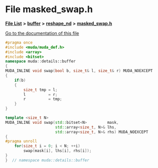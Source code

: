 

# File masked\_swap.h

[**File List**](files.md) **>** [**buffer**](dir_9b44f68c181db0b11e9502e462454d05.md) **>** [**reshape\_nd**](dir_a8e1d5e93e8295fded484e7c98517cd5.md) **>** [**masked\_swap.h**](masked__swap_8h.md)

[Go to the documentation of this file](masked__swap_8h.md)


```C++
#pragma once
#include <muda/muda_def.h>
#include <array>
#include <bitset>
namespace muda::details::buffer
{
MUDA_INLINE void swap(bool b, size_t& l, size_t& r) MUDA_NOEXCEPT
{
    if(b)
    {
        size_t tmp = l;
        l          = r;
        r          = tmp;
    }
}

template <size_t N>
MUDA_INLINE void swap(std::bitset<N>         mask,
                      std::array<size_t, N>& lhs,
                      std::array<size_t, N>& rhs) MUDA_NOEXCEPT
{
#pragma unroll
    for(size_t i = 0; i < N; ++i)
        swap(mask[i], lhs[i], rhs[i]);
}
}  // namespace muda::details::buffer
```


